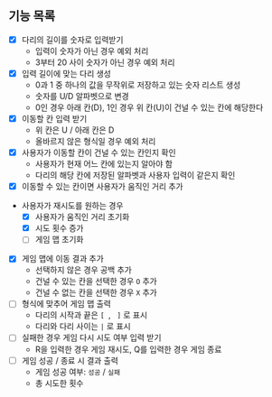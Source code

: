 ## 기능 목록
- [x] 다리의 길이를 숫자로 입력받기
    - 입력이 숫자가 아닌 경우 예외 처리
    - 3부터 20 사이 숫자가 아닌 경우 예외 처리
- [x] 입력 길이에 맞는 다리 생성
    - 0과 1 중 하나의 값을 무작위로 저장하고 있는 숫자 리스트 생성
    - 숫자를 U/D 알파벳으로 변경
    - 0인 경우 아래 칸(D), 1인 경우 위 칸(U)이 건널 수 있는 칸에 해당한다
- [x] 이동할 칸 입력 받기
    - 위 칸은 U / 아래 칸은 D
    - 올바르지 않은 형식일 경우 예외 처리
- [x] 사용자가 이동할 칸이 건널 수 있는 칸인지 확인
  - 사용자가 현재 어느 칸에 있는지 알아야 함
  - 다리의 해당 칸에 저장된 알파벳과 사용자 입력이 같은지 확인
- [x] 이동할 수 있는 칸이면 사용자가 움직인 거리 추가
- 사용자가 재시도를 원하는 경우
  - [x] 사용자가 움직인 거리 초기화
  - [x] 시도 횟수 증가
  - [ ] 게임 맵 초기화
- [x] 게임 맵에 이동 결과 추가
  - 선택하지 않은 경우 공백 추가
  - 건널 수 있는 칸을 선택한 경우 `O` 추가
  - 건널 수 없는 칸을 선택한 경우 `X` 추가
- [ ] 형식에 맞추어 게임 맵 출력
  - 다리의 시작과 끝은 `[ `, ` ]` 로 표시
  - 다리와 다리 사이는 ` | ` 로 표시
- [ ] 실패한 경우 게임 다시 시도 여부 입력 받기
  - R을 입력한 경우 게임 재시도, Q를 입력한 경우 게임 종료
- [ ] 게임 성공 / 종료 시 결과 출력
  - 게임 성공 여부: `성공` / `실패`
  - 총 시도한 횟수